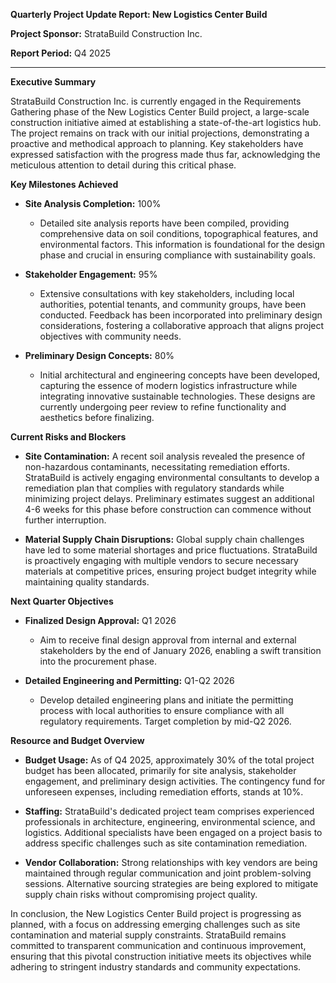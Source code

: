 **Quarterly Project Update Report: New Logistics Center Build**

**Project Sponsor:** StrataBuild Construction Inc.

**Report Period:** Q4 2025

---

**Executive Summary**

StrataBuild Construction Inc. is currently engaged in the Requirements Gathering phase of the New Logistics Center Build project, a large-scale construction initiative aimed at establishing a state-of-the-art logistics hub. The project remains on track with our initial projections, demonstrating a proactive and methodical approach to planning. Key stakeholders have expressed satisfaction with the progress made thus far, acknowledging the meticulous attention to detail during this critical phase.

**Key Milestones Achieved**

- **Site Analysis Completion:** 100%
  - Detailed site analysis reports have been compiled, providing comprehensive data on soil conditions, topographical features, and environmental factors. This information is foundational for the design phase and crucial in ensuring compliance with sustainability goals.
  
- **Stakeholder Engagement:** 95%
  - Extensive consultations with key stakeholders, including local authorities, potential tenants, and community groups, have been conducted. Feedback has been incorporated into preliminary design considerations, fostering a collaborative approach that aligns project objectives with community needs.

- **Preliminary Design Concepts:** 80%
  - Initial architectural and engineering concepts have been developed, capturing the essence of modern logistics infrastructure while integrating innovative sustainable technologies. These designs are currently undergoing peer review to refine functionality and aesthetics before finalizing.

**Current Risks and Blockers**

- **Site Contamination:** A recent soil analysis revealed the presence of non-hazardous contaminants, necessitating remediation efforts. StrataBuild is actively engaging environmental consultants to develop a remediation plan that complies with regulatory standards while minimizing project delays. Preliminary estimates suggest an additional 4-6 weeks for this phase before construction can commence without further interruption.

- **Material Supply Chain Disruptions:** Global supply chain challenges have led to some material shortages and price fluctuations. StrataBuild is proactively engaging with multiple vendors to secure necessary materials at competitive prices, ensuring project budget integrity while maintaining quality standards.

**Next Quarter Objectives**

- **Finalized Design Approval:** Q1 2026
  - Aim to receive final design approval from internal and external stakeholders by the end of January 2026, enabling a swift transition into the procurement phase.
  
- **Detailed Engineering and Permitting:** Q1-Q2 2026
  - Develop detailed engineering plans and initiate the permitting process with local authorities to ensure compliance with all regulatory requirements. Target completion by mid-Q2 2026.

**Resource and Budget Overview**

- **Budget Usage:** As of Q4 2025, approximately 30% of the total project budget has been allocated, primarily for site analysis, stakeholder engagement, and preliminary design activities. The contingency fund for unforeseen expenses, including remediation efforts, stands at 10%.

- **Staffing:** StrataBuild's dedicated project team comprises experienced professionals in architecture, engineering, environmental science, and logistics. Additional specialists have been engaged on a project basis to address specific challenges such as site contamination remediation.

- **Vendor Collaboration:** Strong relationships with key vendors are being maintained through regular communication and joint problem-solving sessions. Alternative sourcing strategies are being explored to mitigate supply chain risks without compromising project quality.

In conclusion, the New Logistics Center Build project is progressing as planned, with a focus on addressing emerging challenges such as site contamination and material supply constraints. StrataBuild remains committed to transparent communication and continuous improvement, ensuring that this pivotal construction initiative meets its objectives while adhering to stringent industry standards and community expectations.